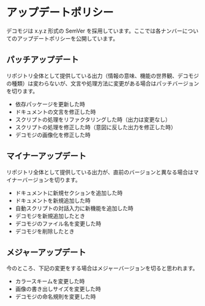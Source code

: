 # アップデートポリシー

デコモジは x.y.z 形式の SemVer を採用しています。ここでは各ナンバーについてのアップデートポリシーを公開しています。

## パッチアップデート

リポジトリ全体として提供している出力（情報の意味、機能の世界観、デコモジの種類）は変わらないが、文言や処理方法に変更がある場合はパッチバージョンを切ります。

- 依存パッケージを更新した時
- ドキュメントの文言を修正した時
- スクリプトの処理をリファクタリングした時（出力は変更なし）
- スクリプトの処理を修正した時（意図に反した出力を修正した時）
- デコモジの画像化を修正した時

## マイナーアップデート

リポジトリ全体として提供している出力が、直前のバージョンと異なる場合はマイナーバージョンを切ります。

- ドキュメントに新規セクションを追加した時
- ドキュメントを新規追加した時
- 自動スクリプトの対話入力に新機能を追加した時
- デコモジを新規追加したとき
- デコモジのファイル名を変更した時
- デコモジを削除したとき

## メジャーアップデート

今のところ、下記の変更をする場合はメジャーバージョンを切ると思われます。

- カラースキームを変更した時
- 画像の書き出しサイズを変更した時
- デコモジの命名規則を変更した時
